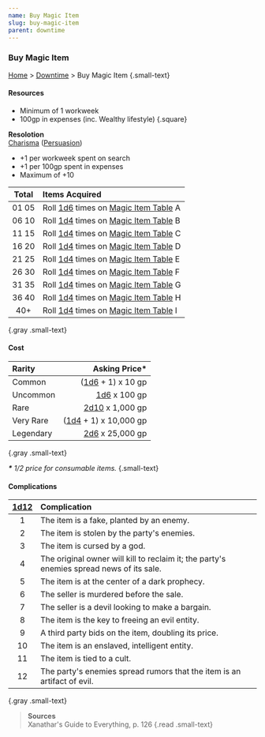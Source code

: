 ```yaml
---
name: Buy Magic Item
slug: buy-magic-item
parent: downtime
---
```

### Buy Magic Item
[Home](dm-operations-center) > [Downtime](downtime-menu) > Buy Magic Item {.small-text}

#### Resources
- Minimum of 1 workweek
- 100gp in expenses (inc. Wealthy lifestyle)
{.square}

**Resolotion**<br/>
[Charisma](charisma) ([Persuasion](persuasion)) 
- +1 per workweek spent on search
- +1 per 100gp spent in expenses
- Maximum of +10

| Total   | Items Acquired                                                         |
| :-----: | :--------------------------------------------------------------------- |
|  01 05  | Roll [1d6](/roll/1d6) times on [Magic Item Table](magic-item-tables) A |
|  06 10  | Roll [1d4](/roll/1d4) times on [Magic Item Table](magic-item-tables) B |
|  11 15  | Roll [1d4](/roll/1d4) times on [Magic Item Table](magic-item-tables) C |
|  16 20  | Roll [1d4](/roll/1d4) times on [Magic Item Table](magic-item-tables) D |
|  21 25  | Roll [1d4](/roll/1d4) times on [Magic Item Table](magic-item-tables) E |
|  26 30  | Roll [1d4](/roll/1d4) times on [Magic Item Table](magic-item-tables) F |
|  31 35  | Roll [1d4](/roll/1d4) times on [Magic Item Table](magic-item-tables) G |
|  36 40  | Roll [1d4](/roll/1d4) times on [Magic Item Table](magic-item-tables) H |
|   40+   | Roll [1d4](/roll/1d4) times on [Magic Item Table](magic-item-tables) I |
{.gray .small-text}

#### Cost
| Rarity    | Asking Price*                      |
| :-------- | ---------------------------------: |
| Common    |     ([1d6](/roll/1d6) + 1) x 10 gp |
| Uncommon  |          [1d6](/roll/1d6) x 100 gp |
| Rare      |      [2d10](/roll/2d10) x 1,000 gp |
| Very Rare | ([1d4](/roll/1d4) + 1) x 10,000 gp |
| Legendary |       [2d6](/roll/2d6) x 25,000 gp |
{.gray .small-text}

***\*** 1/2 price for consumable items.* {.small-text}

#### Complications
| [1d12](/roll/1d12) | Complication                                                               |
| :--: | :--------------------------------------------------------------------------------------- |
|   1  | The item is a fake, planted by an enemy.                                                 |
|   2  | The item is stolen by the party's enemies.                                               |
|   3  | The item is cursed by a god.                                                             |
|   4  | The original owner will kill to reclaim it; the party's enemies spread news of its sale. |
|   5  | The item is at the center of a dark prophecy.                                            |
|   6  | The seller is murdered before the sale.                                                  |
|   7  | The seller is a devil looking to make a bargain.                                         |
|   8  | The item is the key to freeing an evil entity.                                           |
|   9  | A third party bids on the item, doubling its price.                                      |
|  10  | The item is an enslaved, intelligent entity.                                             |
|  11  | The item is tied to a cult.                                                              |
|  12  | The party's enemies spread rumors that the item is an artifact of evil.                  |
{.gray .small-text}

> **Sources** <br/>
> Xanathar's Guide to Everything, p. 126
{.read .small-text}